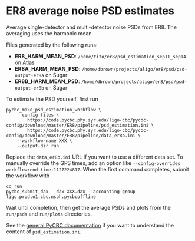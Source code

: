 # ER8 average noise PSD estimates

Average single-detector and multi-detector noise PSDs from ER8. The averaging uses the harmonic mean.

Files generated by the following runs:
 * **ER8_HARM_MEAN_PSD**: `/home/tito/er8/psd_estimation_sep11_sep14` on Atlas
 * **ER8A_HARM_MEAN_PSD**: `/home/dbrown/projects/aligo/er8/psd/psd-output-er8a` on Sugar
 * **ER8B_HARM_MEAN_PSD**: `/home/dbrown/projects/aligo/er8/psd/psd-output-er8b` on Sugar

To estimate the PSD yourself, first run

```
pycbc_make_psd_estimation_workflow \
    --config-files \
        https://code.pycbc.phy.syr.edu/ligo-cbc/pycbc-config/download/master/ER8/pipeline/psd_estimation.ini \
        https://code.pycbc.phy.syr.edu/ligo-cbc/pycbc-config/download/master/ER8/pipeline/data_er8b.ini \
    --workflow-name XXX \
    --output-dir run
```

Replace the `data_er8b.ini` URL if you want to use a different data set.
To manually override the GPS times, add an option like
`--config-overrides workflow:end-time:1127224817`. When the first command
completes, submit the workflow with

```
cd run
pycbc_submit_dax --dax XXX.dax --accounting-group ligo.prod.o1.cbc.nsbh.pycbcoffline
```

Wait until completion, then get the average PSDs and plots from the `run/psds`
and `run/plots` directories.

See the [general PyCBC documentation](http://ligo-cbc.github.io/pycbc/latest/html/workflow/pycbc_make_psd_estimation_workflow.html)
if you want to understand the content of `psd_estimation.ini`.
